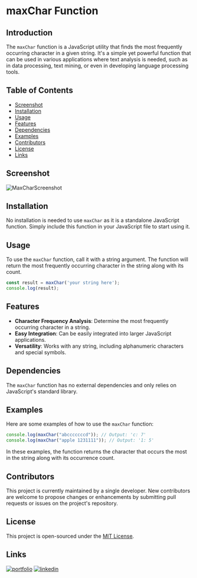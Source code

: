 # maxChar Function

## Introduction
The `maxChar` function is a JavaScript utility that finds the most frequently occurring character in a given string. It's a simple yet powerful function that can be used in various applications where text analysis is needed, such as in data processing, text mining, or even in developing language processing tools.

## Table of Contents
- [Screenshot](#screenshot)
- [Installation](#installation)
- [Usage](#usage)
- [Features](#features)
- [Dependencies](#dependencies)
- [Examples](#examples)
- [Contributors](#contributors)
- [License](#license)
- [Links](#Links)

## Screenshot

![MaxCharScreenshot](https://i.imgur.com/87C6CMS.png)

## Installation
No installation is needed to use `maxChar` as it is a standalone JavaScript function. Simply include this function in your JavaScript file to start using it.

## Usage
To use the `maxChar` function, call it with a string argument. The function will return the most frequently occurring character in the string along with its count.

```javascript
const result = maxChar('your string here');
console.log(result);
```

## Features
- **Character Frequency Analysis**: Determine the most frequently occurring character in a string.
- **Easy Integration**: Can be easily integrated into larger JavaScript applications.
- **Versatility**: Works with any string, including alphanumeric characters and special symbols.

## Dependencies
The `maxChar` function has no external dependencies and only relies on JavaScript's standard library.

## Examples
Here are some examples of how to use the `maxChar` function:

```javascript
console.log(maxChar("abcccccccd")); // Output: 'c: 7'
console.log(maxChar("apple 1231111")); // Output: '1: 5'
```

In these examples, the function returns the character that occurs the most in the string along with its occurrence count.

## Contributors
This project is currently maintained by a single developer. New contributors are welcome to propose changes or enhancements by submitting pull requests or issues on the project's repository.

## License
This project is open-sourced under the [MIT License](https://opensource.org/licenses/MIT).

## Links
[![portfolio](https://img.shields.io/badge/my_portfolio-000?style=for-the-badge&logo=ko-fi&logoColor=white)](https://github.com/enekomtz1)
[![linkedin](https://img.shields.io/badge/linkedin-0A66C2?style=for-the-badge&logo=linkedin&logoColor=white)](https://www.linkedin.com/in/enekomtz)